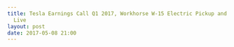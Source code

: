 ```yaml
---
title: Tesla Earnings Call Q1 2017, Workhorse W-15 Electric Pickup and More! - Teslanomics
  Live
layout: post
date: 2017-05-08 21:00
---
```

